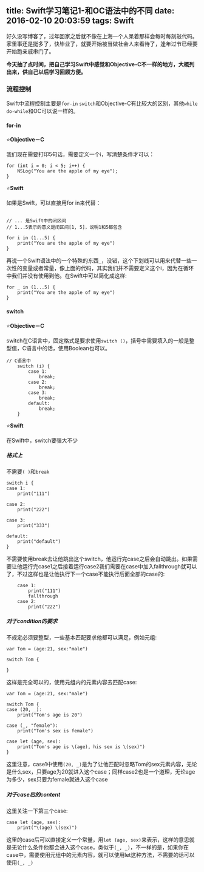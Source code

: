 title: Swift学习笔记1-和OC语法中的不同
date: 2016-02-10 20:03:59
tags: Swift
---
好久没写博客了，过年回家之后就不像在上海一个人呆着那样会每时每刻敲代码。家里事还是挺多了，快毕业了，就要开始被当做社会人来看待了，逢年过节已经要开始跑亲戚串门了。

**今天抽了点时间，把自己学习Swift中感觉和Objective-C不一样的地方，大概列出来，供自己以后学习回顾方便。**

### 流程控制
Swift中流程控制主要是`for-in` `switch`和Objective-C有比较大的区别，其他`while` `do-while`和OC可以说一样的。

#### for-in
⭐️**Objective－C**

我们现在需要打印5句话，需要定义一个i，写清楚条件才可以：

```
for (int i = 0; i < 5; i++) {
	NSLog("You are the apple of my eye");
}
```

⭐️**Swift**

如果是Swift，可以直接用for in来代替：

```

// ... 是Swift中的闭区间
// 1...5表示的意义是闭区间[1, 5]，说明1和5都包含

for i in (1...5) {
	print("You are the apple of my eye")
}
```

再说一个Swift语法中的一个特殊的东西`_`，没错，这个下划线可以用来代替一些一次性的变量或者常量，像上面的代码，其实我们并不需要定义这个i，因为在循环中我们并没有使用到他。在Swift中可以简化成这样:

```
for _ in (1...5) {
	print("You are the apple of my eye")
}
```
#### switch
⭐️**Objective－C**

switch在C语言中，固定格式是要求使用`switch ()`，括号中需要填入的一般是整型值，C语言中的话，使用Boolean也可以。

```
// C语言中
    switch (i) {
        case 1:
            break;
        case 2:
            break;
        case 3:
            break;
        default:
            break;
    }
```
⭐️**Swift**

在Swift中，switch要强大不少
##### 格式上
不需要`( )`和`break`

```
switch i {
case 1:
    print("111")
    
case 2:
    print("222")
    
case 3:
    print("333")
    
default:
    print("default")
}
```
不需要使用break去让他跳出这个switch，他运行完case之后会自动跳出。如果需要让他运行完case1之后接着运行case2我们需要在case中加入fallthrough就可以了，不过这样也是让他执行下一个case不能执行后面全部的case的:

```
	case 1:
		print("111")
		fallthrough
	case 2:
		print("222")
```
##### 对于condition的要求
不规定必须要整型，一些基本匹配要求他都可以满足，例如元组:

```
var Tom = (age:21, sex:"male")

switch Tom {
	
}
```
这样是完全可以的，使用元组内的元素内容去匹配case:

```
var Tom = (age:21, sex:"male")

switch Tom {
case (20, _):
    print("Tom's age is 20")
    
case (_, "female"):
    print("Tom's sex is female")
    
case let (age, sex):
    print("Tom's age is \(age), his sex is \(sex)")
}
```
这里注意，case1中使用`(20, _)`是为了让他匹配时忽略Tom的sex元素内容，无论是什么sex，只要age为20就进入这个case；同样case2也是一个道理，无论age为多少，sex只要为female就进入这个case

##### 对于case后的content
这里关注一下第三个case:

```
case let (age, sex):
	print("\(age) \(sex)")
```
这里的case后可以直接定义一个常量，用`let (age, sex)`来表示，这样的意思就是无论什么条件他都会进入这个case，类似于`(_, _)`，不一样的是，如果你在case中，需要使用元组中的元素内容，就可以使用let这种方法，不需要的话可以使用`(_, _)`